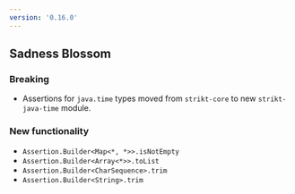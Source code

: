 ```yaml
---
version: '0.16.0'
---
```


## Sadness Blossom

### Breaking

- Assertions for `java.time` types moved from `strikt-core` to new `strikt-java-time` module.

### New functionality

- `Assertion.Builder<Map<*, *>>.isNotEmpty`
- `Assertion.Builder<Array<*>>.toList`
- `Assertion.Builder<CharSequence>.trim`
- `Assertion.Builder<String>.trim`
